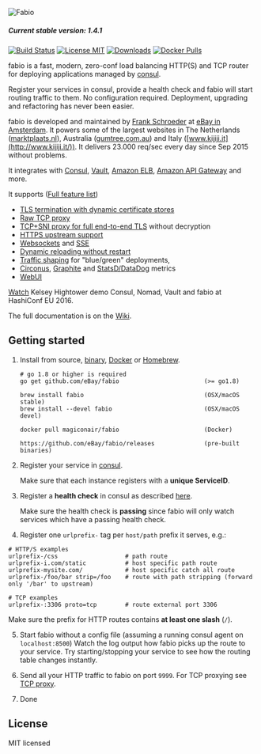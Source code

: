 ![Fabio](https://cdn.rawgit.com/eBay/Fabio/41657eb/fabio.svg)

##### Current stable version: 1.4.1

[![Build Status](https://travis-ci.org/eBay/fabio.svg?branch=master)](https://travis-ci.org/eBay/fabio)
[![License MIT](https://img.shields.io/badge/license-MIT-blue.svg)](https://raw.githubusercontent.com/eBay/fabio/master/LICENSE)
[![Downloads](https://img.shields.io/github/downloads/eBay/fabio/total.svg)](https://github.com/eBay/fabio/releases)
[![Docker Pulls](https://img.shields.io/docker/pulls/magiconair/fabio.svg)](https://hub.docker.com/r/magiconair/fabio/)

fabio is a fast, modern, zero-conf load balancing HTTP(S) and TCP router
for deploying applications managed by [consul](https://consul.io/).

Register your services in consul, provide a health check and fabio will start routing traffic to them. No configuration required. Deployment, upgrading and refactoring has never been easier.

fabio is developed and maintained by [Frank Schroeder](https://twitter.com/magiconair) at [eBay in Amsterdam](http://www.ebayclassifiedsgroup.com/).
It powers some of the largest websites in The Netherlands ([marktplaats.nl](http://www.marktplaats.nl/)), Australia ([gumtree.com.au](http://www.gumtree.com.au)) and Italy ([www.kijiji.it](http://www.kijiji.it/)).
It delivers 23.000 req/sec every day since Sep 2015 without problems.

It integrates with
[Consul](https://consul.io/),
[Vault](https://vaultproject.io/),
[Amazon ELB](https://aws.amazon.com/elasticloadbalancing),
[Amazon API Gateway](https://aws.amazon.com/api-gateway/)
and more.

It supports ([Full feature list](https://github.com/eBay/fabio/wiki/Features))

* [TLS termination with dynamic certificate stores](https://github.com/eBay/fabio/wiki/Features#certificate-stores)
* [Raw TCP proxy](https://github.com/eBay/fabio/wiki/Features#tcp-proxy-support)
* [TCP+SNI proxy for full end-to-end TLS](https://github.com/eBay/fabio/wiki/Features#tcpsni-proxy-support) without decryption
* [HTTPS upstream support](https://github.com/eBay/fabio/wiki/Features#https-upstream-support)
* [Websockets](https://github.com/eBay/fabio/wiki/Features#websocket-support) and 
  [SSE](https://github.com/eBay/fabio/wiki/Features#sse---server-sent-events)
* [Dynamic reloading without restart](https://github.com/eBay/fabio/wiki/Features#dynamic-reloading)
* [Traffic shaping](https://github.com/eBay/fabio/wiki/Features#traffic-shaping) for "blue/green" deployments,
* [Circonus](https://github.com/eBay/fabio/wiki/Features#metrics-support), 
  [Graphite](https://github.com/eBay/fabio/wiki/Features#metrics-support) and 
  [StatsD/DataDog](https://github.com/eBay/fabio/wiki/Features#metrics-support) metrics
* [WebUI](https://github.com/eBay/fabio/wiki/Features#web-ui)

[Watch](https://www.youtube.com/watch?v=gf43TcWjBrE&list=PL81sUbsFNc5b-Gd59Lpz7BW0eHJBt0GvE&index=1) Kelsey Hightower demo Consul, Nomad, Vault and fabio at HashiConf EU 2016.

The full documentation is on the [Wiki](https://github.com/eBay/fabio/wiki).

## Getting started

1. Install from source, [binary](https://github.com/eBay/fabio/releases), [Docker](https://hub.docker.com/r/magiconair/fabio/) or [Homebrew](http://brew.sh).
    ```
	# go 1.8 or higher is required
    go get github.com/eBay/fabio                        (>= go1.8)

    brew install fabio                                  (OSX/macOS stable)
    brew install --devel fabio                          (OSX/macOS devel)

    docker pull magiconair/fabio                        (Docker)

    https://github.com/eBay/fabio/releases              (pre-built binaries)
    ```

2. Register your service in [consul](https://consul.io/).

   Make sure that each instance registers with a **unique ServiceID**.

3. Register a **health check** in consul as described [here](https://consul.io/docs/agent/checks.html).

   Make sure the health check is **passing** since fabio will only watch services
   which have a passing health check.

4. Register one `urlprefix-` tag per `host/path` prefix it serves, e.g.:

```
# HTTP/S examples
urlprefix-/css                   # path route
urlprefix-i.com/static           # host specific path route
urlprefix-mysite.com/            # host specific catch all route
urlprefix-/foo/bar strip=/foo    # route with path stripping (forward only '/bar' to upstream)

# TCP examples
urlprefix-:3306 proto=tcp        # route external port 3306
```

   Make sure the prefix for HTTP routes contains **at least one slash** (`/`).

5. Start fabio without a config file (assuming a running consul agent on `localhost:8500`)
   Watch the log output how fabio picks up the route to your service.
   Try starting/stopping your service to see how the routing table changes instantly.

6. Send all your HTTP traffic to fabio on port `9999`. 
   For TCP proxying see [TCP proxy](https://github.com/eBay/fabio/wiki/Features#tcp-proxy-support).

7. Done

## License

MIT licensed
